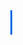 <div class="typewriter-container">
  <div class="typewriter-text">
    Content not released yet. Stay Tuned!
  </div>
</div>

<style>
.typewriter-container {
  display: flex;
  justify-content: center;
  align-items: center;
  min-height: 150px;
  text-align: center;
}

.typewriter-text {
  font-size: 2rem;              /* Bigger text */
  font-weight: 800;             /* Extra Bold */
  color: #006be6;                  /* Dark Text (or use Tailwind text-primary) */
  overflow: hidden;
  border-right: 3px solid currentColor;
  white-space: nowrap;
  animation: typing 5.5s steps(40, end), blink 1.5s step-end infinite;
}

@keyframes typing {
  from { width: 0 }
  to { width: 100% }
}

@keyframes blink {
  50% { border-color: transparent }
}
</style>
